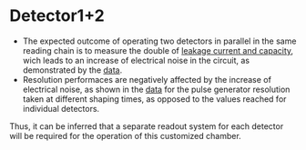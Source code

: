# Detector1+2
- The expected outcome of operating two detectors in parallel in the same reading chain is to measure the double of [leakage current and capacity](Detectors1+2/Is_Ceq), wich leads to an increase of electrical noise in the circuit, as demonstrated by the [data](Detectors1+2/Is_Ceq/Data).
- Resolution performaces are negatively affected by the increase of electrical noise, as shown in the [data](Detectors1+2/Shaping_time/Data) for the pulse generator resolution taken at different shaping times, as opposed to the values reached for individual detectors.
  
Thus, it can be inferred that a separate readout system for each detector will be required for the operation of this customized chamber.
